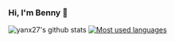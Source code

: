 ### Hi, I'm Benny 👋

<!--
**yanx27/yanx27** is a ✨ _special_ ✨ repository because its `README.md` (this file) appears on your GitHub profile.

Here are some ideas to get you started:

- 🔭 I’m currently working on ...
- 🌱 I’m currently learning ...
- 👯 I’m looking to collaborate on ...
- 🤔 I’m looking for help with ...
- 💬 Ask me about ...
- 📫 How to reach me: ...
- 😄 Pronouns: ...
- ⚡ Fun fact: ...
-->

![yanx27's github stats](https://github-readme-stats.vercel.app/api?username=yanx27&show_icons=true&hide=prs&&count_private=false&theme=default_repocard)
[![Most used languages](https://github-readme-stats.vercel.app/api/top-langs/?username=yanx27&layout=compact)](https://github.com/anuraghazra/github-readme-stats)
